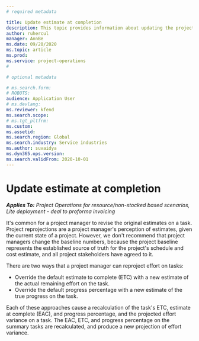 ```yaml
---
# required metadata

title: Update estimate at completion
description: This topic provides information about updating the projection of effort on a project. 
author: ruhercul
manager: AnnBe
ms.date: 09/20/2020
ms.topic: article
ms.prod: 
ms.service: project-operations
#

# optional metadata

# ms.search.form: 
# ROBOTS: 
audience: Application User
# ms.devlang: 
ms.reviewer: kfend
ms.search.scope: 
# ms.tgt_pltfrm: 
ms.custom: 
ms.assetid: 
ms.search.region: Global
ms.search.industry: Service industries
ms.author: suvaidya
ms.dyn365.ops.version: 
ms.search.validFrom: 2020-10-01
---
```


# Update estimate at completion

_**Applies To:** Project Operations for resource/non-stocked based scenarios, Lite deployment - deal to proforma invoicing_

It's common for a project manager to revise the original estimates on a task. Project reprojections are a project manager's perception of estimates, given the current state of a project. However, we don't recommend that project managers change the baseline numbers, because the project baseline represents the established source of truth for the project's schedule and cost estimate, and all project stakeholders have agreed to it.

There are two ways that a project manager can reproject effort on tasks:

- Override the default estimate to complete (ETC) with a new estimate of the actual remaining effort on the task. 
- Override the default progress percentage with a new estimate of the true progress on the task.

Each of these approaches cause a recalculation of the task's ETC, estimate at complete (EAC), and progress percentage, and the projected effort variance on a task. The EAC, ETC, and progress percentage on the summary tasks are recalculated, and produce a new projection of effort variance.
